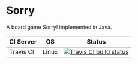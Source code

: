 # Sorry
A board game Sorry! implemented in Java.

| CI Server | OS      | Status |
| --------- | ------- | ------ |
| Travis CI | Linux   | [![Travis CI build status](https://travis-ci.com/yuhang-lin/Sorry.svg?token=dC6ix7pFVFefei5A1V7f&branch=master)](https://travis-ci.com/yuhang-lin/Sorry) | 
